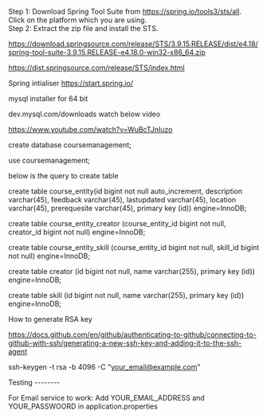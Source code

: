  
Step 1: Download Spring Tool Suite from https://spring.io/tools3/sts/all. Click on the platform which you are using.  
Step 2: Extract the zip file and install the STS.

https://download.springsource.com/release/STS/3.9.15.RELEASE/dist/e4.18/spring-tool-suite-3.9.15.RELEASE-e4.18.0-win32-x86_64.zip

https://dist.springsource.com/release/STS/index.html

Spring intialiser 
https://start.spring.io/

mysql installer for 64 bit 

dev.mysql.com/downloads
watch below video 

https://www.youtube.com/watch?v=WuBcTJnIuzo

create database coursemanagement;

use coursemanagement;

below is the query to create table 


create table course_entity(id bigint not null auto_increment, description varchar(45), feedback varchar(45), lastupdated varchar(45), location varchar(45), prerequesite varchar(45), primary key (id)) engine=InnoDB;

create table course_entity_creator (course_entity_id bigint not null, creator_id bigint not null) engine=InnoDB;

create table course_entity_skill (course_entity_id bigint not null, skill_id bigint not null) engine=InnoDB;

create table creator (id bigint not null, name varchar(255), primary key (id)) engine=InnoDB;

create table skill (id bigint not null, name varchar(255), primary key (id)) engine=InnoDB;

How to generate RSA key 

https://docs.github.com/en/github/authenticating-to-github/connecting-to-github-with-ssh/generating-a-new-ssh-key-and-adding-it-to-the-ssh-agent


ssh-keygen -t rsa -b 4096 -C "your_email@example.com"

Testing --------

For Email service to work: Add YOUR_EMAIL_ADDRESS  and YOUR_PASSWOORD in application.properties 
